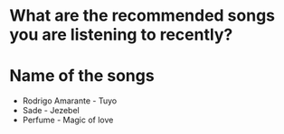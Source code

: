 # What are the recommended songs you are listening to recently?

# Name of the songs
- Rodrigo Amarante - Tuyo
- Sade - Jezebel
- Perfume - Magic of love
